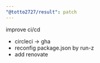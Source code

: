 ```yaml
---
"@totto2727/result": patch
---
```


improve ci/cd

- circleci -> gha
- reconfig package.json by run-z
- add renovate
